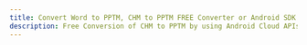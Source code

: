 ---title: Convert Word to PPTM, CHM to PPTM FREE Converter or Android SDKdescription: Free Conversion of CHM to PPTM by using Android Cloud APIs & SDKs. Also Create, Edit & Render Microsoft Word & OpenOffice documents in the Cloud.---